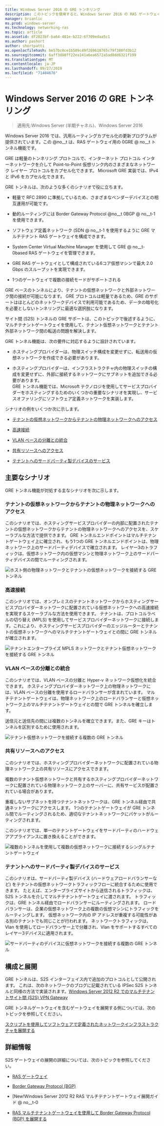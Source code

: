 ```yaml
---
title: Windows Server 2016 の GRE トンネリング
description: このトピックを使用すると、Windows Server 2016 の RAS ゲートウェイに対する汎用ルーティングカプセル化 (GRE) トンネル機能の更新について理解できます。
manager: brianlic
ms.prod: windows-server
ms.technology: networking-ras
ms.topic: article
ms.assetid: df2023bf-ba64-481e-b222-6f709edaa5c1
ms.author: pashort
author: shortpatti
ms.openlocfilehash: be57bc0ce1b509c49f269618765c79f380fd3b12
ms.sourcegitcommit: 6aff3d88ff22ea141a6ea6572a5ad8dd6321f199
ms.translationtype: MT
ms.contentlocale: ja-JP
ms.lasthandoff: 09/27/2019
ms.locfileid: "71404676"
---
```

# <a name="gre-tunneling-in-windows-server-2016"></a>Windows Server 2016 の GRE トンネリング

>適用先:Windows Server (半期チャネル)、Windows Server 2016

Windows Server 2016 では、汎用ルーティングカプセル化の更新プログラムが提供されています。この @no__t は、RAS ゲートウェイ用の 0GRE @ no__t トンネル機能です。  
  
GRE は軽量のトンネリング プロトコルで、インターネット プロトコル インターネットワークを介して Point-to-Point 仮想リンク内のさまざまなネットワーク レイヤー プロトコルをカプセル化できます。 Microsoft GRE 実装では、IPv4 と IPv6 をカプセル化できます。  
  
GRE トンネルは、次のような多くのシナリオで役に立ちます。  
  
-   軽量で RFC 2890 に準拠しているため、さまざまなベンダーデバイスとの相互運用が可能です。  
  
-   動的ルーティングには Border Gateway Protocol @no__t 0BGP @ no__t-1 を使用できます。  
  
-   ソフトウェア定義ネットワーク \(SDN @ no__t-1 を使用するように GRE マルチテナント RAS ゲートウェイを構成できます。
  
-   System Center Virtual Machine Manager を使用して GRE @ no__t-0based RAS ゲートウェイを管理できます。
  
-   GRE RAS ゲートウェイとして構成されている6コア仮想マシンで最大 2.0 Gbps のスループットを実現できます。
  
-   1つのゲートウェイで複数の接続モードがサポートされる  
  
GRE ベースのトンネルにより、テナントの仮想ネットワークと外部ネットワーク間の接続が可能になります。 GRE プロトコルは軽量であるため、GRE のサポートはほとんどのネットワークデバイスで利用可能であるため、データの暗号化を必要としないトンネリングに最適な選択肢になります。 

サイト間 (S2S) トンネルの GRE サポートは、このトピックで後述するように、マルチテナントゲートウェイを使用して、テナント仮想ネットワークとテナント外部ネットワーク間の転送の問題を解決します。  
  
GRE トンネル機能は、次の要件に対応するように設計されています。  
  
-   ホスティングプロバイダーは、物理スイッチ構成を変更せずに、転送用の仮想ネットワークを作成できる必要があります。  
  
-   ホスティングプロバイダーは、インフラストラクチャ内の物理スイッチの構成を変更せずに、外部に接続するネットワークにサブネットを追加できる必要があります。  
GRE トンネル機能では、Microsoft テクノロジを使用してサービスプロバイダーをホスティングするためのいくつかの重要なシナリオを実現し、サービスオファリングにソフトウェア定義ネットワークを実装します。  
  
シナリオの例をいくつか次に示します。  
  
-   [テナントの仮想ネットワークからテナントの物理ネットワークへのアクセス](#BKMK_Access)  
  
-   [高速接続](#BKMK_Speed)  
  
-   [VLAN ベースの分離との統合](#BKMK_Integration)  
  
-   [共有リソースへのアクセス](#BKMK_Shared)  
  
-   [テナントへのサードパーティ製デバイスのサービス](#BKMK_thirdparty)  
  
## <a name="key-scenarios"></a>主要なシナリオ

GRE トンネル機能が対処する主なシナリオを次に示します。  
  
### <a name="BKMK_Access"></a>テナントの仮想ネットワークからテナントの物理ネットワークへのアクセス

このシナリオでは、ホスティングサービスプロバイダーの内部に配置されたテナントの仮想ネットワークからテナントの物理ネットワークへのアクセスを、スケーラブルな方法で提供できます。 GRE トンネルエンドポイントはマルチテナントゲートウェイ上に確立され、もう1つの GRE トンネルエンドポイントは、物理ネットワーク上のサードパーティデバイスで確立されます。 レイヤー3のトラフィックは、仮想ネットワーク内の仮想マシンと物理ネットワーク上のサードパーティデバイスの間でルーティングされます。  
  
![ホスト側の物理ネットワークとテナントの仮想ネットワークを接続する GRE トンネル](../../media/gre-tunneling-in-windows-server/GRE_.png)  
  
### <a name="BKMK_Speed"></a>高速接続

このシナリオでは、オンプレミスのテナントネットワークからホスティングサービスプロバイダーネットワークに配置されている仮想ネットワークへの高速接続を実現するスケーラブルな方法を使用できます。 テナントは、プロトコルラベルの切り替え (MPLS) を使用してサービスプロバイダーネットワークに接続します。これにより、ホスティングサービスプロバイダーのエッジルーターとテナントの仮想ネットワークへのマルチテナントゲートウェイとの間に GRE トンネルが確立されます。  
  
![テナントエンタープライズ MPLS ネットワークとテナント仮想ネットワークを接続する GRE トンネル](../../media/gre-tunneling-in-windows-server/GRE-.png)  
  
### <a name="BKMK_Integration"></a>VLAN ベースの分離との統合

このシナリオでは、VLAN ベースの分離と Hyper-v ネットワーク仮想化を統合できます。 ホスティングプロバイダーネットワーク上の物理ネットワークには、VLAN ベースの分離を使用するロードバランサーが含まれています。 マルチテナントゲートウェイは、物理ネットワーク上のロードバランサーと仮想ネットワーク上のマルチテナントゲートウェイとの間で GRE トンネルを確立します。  
  
送信元と送信先の間には複数のトンネルを確立できます。また、GRE キーはトンネルを区別するために使用されます。  
  
![テナント仮想ネットワークを接続する複数の GRE トンネル](../../media/gre-tunneling-in-windows-server/GRE-VLANIsolation.png)  
  
### <a name="BKMK_Shared"></a>共有リソースへのアクセス

このシナリオでは、ホスティングプロバイダーネットワークに配置されている物理ネットワーク上の共有リソースにアクセスできます。  
  
複数のテナント仮想ネットワークと共有するホスティングプロバイダーネットワークに配置されている物理ネットワーク上のサーバーに、共有サービスが配置されている場合があります。  
  
重複しないサブネットを持つテナントネットワークは、GRE トンネル経由で共通ネットワークにアクセスします。 1つのテナントゲートウェイが GRE トンネル間でルーティングされるため、適切なテナントネットワークにパケットがルーティングされます。  
  
このシナリオでは、単一のテナントゲートウェイをサードパーティのハードウェアアプライアンスに置き換えることができます。  
  
![複数のトンネルを使用して複数の仮想ネットワークに接続するシングルテナントゲートウェイ](../../media/gre-tunneling-in-windows-server/GRE-SharedResource.png)  
  
### <a name="BKMK_thirdparty"></a>テナントへのサードパーティ製デバイスのサービス

このシナリオは、サードパーティ製デバイス (ハードウェアロードバランサーなど) をテナントの仮想ネットワークトラフィックフローに統合するために使用できます。 たとえば、エンタープライズサイトから送信されるトラフィックは、S2S トンネルを介してマルチテナントゲートウェイに渡されます。 トラフィックは、GRE トンネル経由でロードバランサーにルーティングされます。 ロードバランサーは、企業の仮想ネットワーク上の複数の仮想マシンにトラフィックをルーティングします。 仮想ネットワーク内の IP アドレスが重複する可能性がある別のテナントでも同じことが行われます。 ネットワークトラフィックは、Vlan を使用してロードバランサー上で分離され、Vlan をサポートするすべてのレイヤー3デバイスに適用されます。  
  
![サードパーティのデバイスに仮想ネットワークを接続する複数の GRE トンネル](../../media/gre-tunneling-in-windows-server/GREThirdParty.png)  
  
## <a name="configuration-and-deployment"></a>構成と展開

GRE トンネルは、S2S インターフェイス内で追加のプロトコルとして公開されます。 これは、次のネットワークのブログに記載されている IPSec S2S トンネルと同様の方法で実装されます。[Windows Server 2012 R2 でのマルチテナントサイト間 (S2S) VPN Gateway](https://blogs.technet.com/b/networking/archive/2013/09/29/multi-tenant-site-to-site-s2s-vpn-gateway-with-windows-server-2012-r2.aspx)  
  
GRE トンネルゲートウェイを含むゲートウェイを展開する例については、次のトピックを参照してください。  
  
[スクリプトを使用してソフトウェアで定義されたネットワークインフラストラクチャを展開する](../../../networking/sdn/deploy/Deploy-a-Software-Defined-Network-infrastructure-using-scripts.md)
  
## <a name="more-information"></a>詳細情報

S2S ゲートウェイの展開の詳細については、次のトピックを参照してください。  
  
-   [RAS ゲートウェイ](RAS-Gateway.md)  
  
-   [Border Gateway Protocol &#40;BGP&#41;](../bgp/Border-Gateway-Protocol-BGP.md)  
  
-   [New!Windows Server 2012 R2 RAS マルチテナントゲートウェイ展開ガイド @ no__t-0  
  
-   [RAS マルチテナントゲートウェイを使用して Border Gateway Protocol (BGP) を展開する](https://blogs.technet.com/b/wsnetdoc/archive/2014/04/03/deploy-border-gateway-protocol-bgp-with-the-RAS-multitenant-gateway.aspx)  
  


